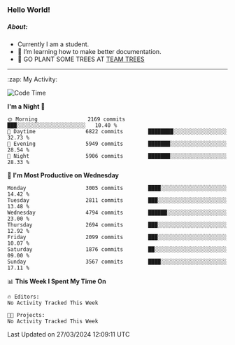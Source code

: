 ### Hello World!

##### About:
- Currently I am a student.
- 🌱 I’m learning how to make better documentation.
- 🌱 GO PLANT SOME TREES AT [TEAM TREES](https://teamtrees.org/)

---
  <summary>:zap: My Activity:</summary>
  
<!--START_SECTION:waka-->
![Code Time](http://img.shields.io/badge/Code%20Time-1%2C303%20hrs%2044%20mins-blue)

**I'm a Night 🦉** 

```text
🌞 Morning                2169 commits        ███░░░░░░░░░░░░░░░░░░░░░░   10.40 % 
🌆 Daytime                6822 commits        ████████░░░░░░░░░░░░░░░░░   32.73 % 
🌃 Evening                5949 commits        ███████░░░░░░░░░░░░░░░░░░   28.54 % 
🌙 Night                  5906 commits        ███████░░░░░░░░░░░░░░░░░░   28.33 % 
```
📅 **I'm Most Productive on Wednesday** 

```text
Monday                   3005 commits        ████░░░░░░░░░░░░░░░░░░░░░   14.42 % 
Tuesday                  2811 commits        ███░░░░░░░░░░░░░░░░░░░░░░   13.48 % 
Wednesday                4794 commits        ██████░░░░░░░░░░░░░░░░░░░   23.00 % 
Thursday                 2694 commits        ███░░░░░░░░░░░░░░░░░░░░░░   12.92 % 
Friday                   2099 commits        ███░░░░░░░░░░░░░░░░░░░░░░   10.07 % 
Saturday                 1876 commits        ██░░░░░░░░░░░░░░░░░░░░░░░   09.00 % 
Sunday                   3567 commits        ████░░░░░░░░░░░░░░░░░░░░░   17.11 % 
```


📊 **This Week I Spent My Time On** 

```text
🔥 Editors: 
No Activity Tracked This Week

🐱‍💻 Projects: 
No Activity Tracked This Week
```


 Last Updated on 27/03/2024 12:09:11 UTC
<!--END_SECTION:waka-->
